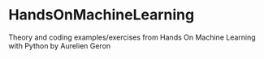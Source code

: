 # HandsOnMachineLearning

Theory and coding examples/exercises from Hands On Machine Learning with Python by Aurelien Geron
